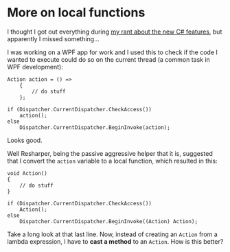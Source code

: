 # More on local functions

I thought I got out everything during [my rant about the new C# features](https://codingforsmarties.wordpress.com/2017/04/05/c-7-features-i-dont-like/), but apparently I missed something...

I was working on a WPF app for work and I used this to check if the code I wanted to execute could do so on the current thread (a common task in WPF development):

	Action action = () =>
		{
			// do stuff
		};

	if (Dispatcher.CurrentDispatcher.CheckAccess())
		action();
	else
		Dispatcher.CurrentDispatcher.BeginInvoke(action);

Looks good.

Well Resharper, being the passive aggressive helper that it is, suggested that I convert the `action` variable to a local function, which resulted in this:

	void Action()
	{
		// do stuff
	}

	if (Dispatcher.CurrentDispatcher.CheckAccess())
		Action();
	else
		Dispatcher.CurrentDispatcher.BeginInvoke((Action) Action);

Take a long look at that last line.  Now, instead of creating an `Action` from a lambda expression, I have to **cast a method** to an `Action`.  How is this better?